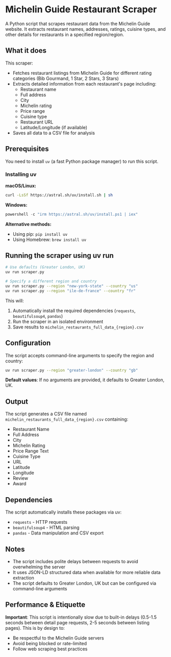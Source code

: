 # Michelin Guide Restaurant Scraper

A Python script that scrapes restaurant data from the Michelin Guide website. It extracts restaurant names, addresses, ratings, cuisine types, and other details for restaurants in a specified region/region.

## What it does

This scraper:
- Fetches restaurant listings from Michelin Guide for different rating categories (Bib Gourmand, 1 Star, 2 Stars, 3 Stars)
- Extracts detailed information from each restaurant's page including:
  - Restaurant name
  - Full address
  - City
  - Michelin rating
  - Price range
  - Cuisine type
  - Restaurant URL
  - Latitude/Longitude (if available)
- Saves all data to a CSV file for analysis

## Prerequisites

You need to install `uv` (a fast Python package manager) to run this script.

### Installing uv

**macOS/Linux:**
```bash
curl -LsSf https://astral.sh/uv/install.sh | sh
```

**Windows:**
```powershell
powershell -c "irm https://astral.sh/uv/install.ps1 | iex"
```

**Alternative methods:**
- Using pip: `pip install uv`
- Using Homebrew: `brew install uv`

## Running the scraper using uv run

```bash
# Use defaults (Greater London, UK)
uv run scraper.py

# Specify a different region and country
uv run scraper.py --region "new-york-state" --country "us"
uv run scraper.py --region "ile-de-france" --country "fr"
```

This will:
1. Automatically install the required dependencies (`requests`, `beautifulsoup4`, `pandas`)
2. Run the scraper in an isolated environment
3. Save results to `michelin_restaurants_full_data_{region}.csv`


## Configuration

The script accepts command-line arguments to specify the region and country:

```bash
uv run scraper.py --region "greater-london" --country "gb"
```

**Default values**: If no arguments are provided, it defaults to Greater London, UK.


## Output

The script generates a CSV file named `michelin_restaurants_full_data_{region}.csv` containing:
- Restaurant Name
- Full Address  
- City
- Michelin Rating
- Price Range Text
- Cuisine Type
- URL
- Latitude
- Longitude
- Review
- Award

## Dependencies

The script automatically installs these packages via uv:
- `requests` - HTTP requests
- `beautifulsoup4` - HTML parsing
- `pandas` - Data manipulation and CSV export

## Notes

- The script includes polite delays between requests to avoid overwhelming the server
- It uses JSON-LD structured data when available for more reliable data extraction
- The script defaults to Greater London, UK but can be configured via command-line arguments

## Performance & Etiquette

**Important**: This script is intentionally slow due to built-in delays (0.5-1.5 seconds between detail page requests, 2-5 seconds between listing pages). This is by design to:

- Be respectful to the Michelin Guide servers
- Avoid being blocked or rate-limited
- Follow web scraping best practices